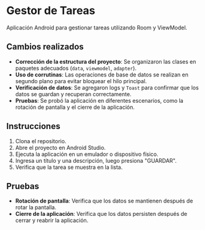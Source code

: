 # Gestor de Tareas

Aplicación Android para gestionar tareas utilizando Room y ViewModel.

## Cambios realizados

- **Corrección de la estructura del proyecto**: Se organizaron las clases en paquetes adecuados (`data`, `viewmodel`, `adapter`).
- **Uso de corrutinas**: Las operaciones de base de datos se realizan en segundo plano para evitar bloquear el hilo principal.
- **Verificación de datos**: Se agregaron logs y `Toast` para confirmar que los datos se guardan y recuperan correctamente.
- **Pruebas**: Se probó la aplicación en diferentes escenarios, como la rotación de pantalla y el cierre de la aplicación.

## Instrucciones

1. Clona el repositorio.
2. Abre el proyecto en Android Studio.
3. Ejecuta la aplicación en un emulador o dispositivo físico.
4. Ingresa un título y una descripción, luego presiona "GUARDAR".
5. Verifica que la tarea se muestra en la lista.

## Pruebas

- **Rotación de pantalla**: Verifica que los datos se mantienen después de rotar la pantalla.
- **Cierre de la aplicación**: Verifica que los datos persisten después de cerrar y reabrir la aplicación.

